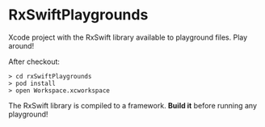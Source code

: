 RxSwiftPlaygrounds
==================

Xcode project with the RxSwift library available to playground files. Play around!

After checkout:

```
> cd rxSwiftPlaygrounds
> pod install
> open Workspace.xcworkspace
```

The RxSwift library is compiled to a framework. **Build it** before running any playground!